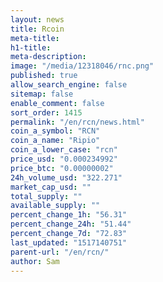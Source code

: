 ```yaml
---
layout: news
title: Rcoin
meta-title: 
h1-title: 
meta-description: 
image: "/media/12318046/rnc.png"
published: true
allow_search_engine: false
sitemap: false
enable_comment: false
sort_order: 1415
permalink: "/en/rcn/news.html"
coin_a_symbol: "RCN"
coin_a_name: "Ripio"
coin_a_lower_case: "rcn"
price_usd: "0.000234992"
price_btc: "0.00000002"
24h_volume_usd: "322.271"
market_cap_usd: ""
total_supply: ""
available_supply: ""
percent_change_1h: "56.31"
percent_change_24h: "51.44"
percent_change_7d: "72.83"
last_updated: "1517140751"
parent-url: "/en/rcn/"
author: Sam
---
```


